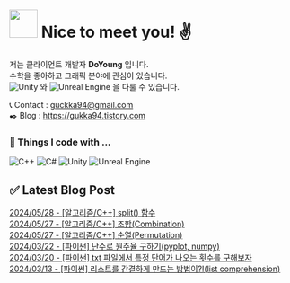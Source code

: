 
# <img src="https://github.com/JustDoYoung/JustDoYoung/assets/63029463/312b6a4a-8df0-4ae7-9a19-42dc5d5e3a7b" width="50" height="50"/> Nice to meet you! ✌️

저는 클라이언트 개발자 **DoYoung** 입니다.  
수학을 좋아하고 그래픽 분야에 관심이 있습니다.   
![Unity](https://img.shields.io/badge/unity-%23000000.svg?style=plastic&logo=unity&logoColor=white) 와 ![Unreal Engine](https://img.shields.io/badge/unrealengine-%23313131.svg?style=plastic&logo=unrealengine&logoColor=white) 을 다룰 수 있습니다.
   
📞 Contact : guckka94@gmail.com   
✒️ Blog : https://gukka94.tistory.com
   
### 🌱 Things I code with ...
  ![C++](https://img.shields.io/badge/c++-%2300599C.svg?style=plastic&logo=c%2B%2B&logoColor=white)
  ![C#](https://img.shields.io/badge/c%23-%23239120.svg?style=plastic&logo=csharp&logoColor=white)
  ![Unity](https://img.shields.io/badge/unity-%23000000.svg?style=plastic&logo=unity&logoColor=white) 
  ![Unreal Engine](https://img.shields.io/badge/unrealengine-%23313131.svg?style=plastic&logo=unrealengine&logoColor=white) 
   
## ✅ Latest Blog Post

[2024/05/28 - [알고리즘/C++] split() 함수](http://gukka94.tistory.com/entry/%EC%95%8C%EA%B3%A0%EB%A6%AC%EC%A6%98C-split-%ED%95%A8%EC%88%98) <br/>
[2024/05/27 - [알고리즘/C++] 조합(Combination)](http://gukka94.tistory.com/entry/%EC%95%8C%EA%B3%A0%EB%A6%AC%EC%A6%98C-%EC%A1%B0%ED%95%A9Combination) <br/>
[2024/05/27 - [알고리즘/C++] 순열(Permutation)](http://gukka94.tistory.com/entry/%EC%95%8C%EA%B3%A0%EB%A6%AC%EC%A6%98C-%EC%88%9C%EC%97%B4Permutation) <br/>
[2024/03/22 - [파이썬] 난수로 원주율 구하기(pyplot, numpy)](http://gukka94.tistory.com/entry/%ED%8C%8C%EC%9D%B4%EC%8D%AC-%EB%82%9C%EC%88%98%EB%A1%9C-%EC%9B%90%EC%A3%BC%EC%9C%A8-%EA%B5%AC%ED%95%98%EA%B8%B0pyplot-numpy) <br/>
[2024/03/20 - [파이썬] txt 파일에서 특정 단어가 나오는 횟수를 구해보자](http://gukka94.tistory.com/entry/%ED%8C%8C%EC%9D%B4%EC%8D%AC-txt-%ED%8C%8C%EC%9D%BC%EC%97%90%EC%84%9C-%ED%8A%B9%EC%A0%95-%EB%8B%A8%EC%96%B4%EA%B0%80-%EB%82%98%EC%98%A4%EB%8A%94-%ED%9A%9F%EC%88%98%EB%A5%BC-%EA%B5%AC%ED%95%B4%EB%B3%B4%EC%9E%90) <br/>
[2024/03/13 - [파이썬] 리스트를 간결하게 만드는 방법이?!(list comprehension)](http://gukka94.tistory.com/entry/%ED%8C%8C%EC%9D%B4%EC%8D%AC-%EB%A6%AC%EC%8A%A4%ED%8A%B8%EB%A5%BC-%EA%B0%84%EA%B2%B0%ED%95%98%EA%B2%8C-%EB%A7%8C%EB%93%9C%EB%8A%94-%EB%B0%A9%EB%B2%95%EC%9D%B4list-comprehension) <br/>

